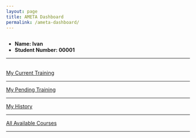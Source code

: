 ```yaml
---
layout: page
title: AMETA Dashboard
permalink: /ameta-dashboard/
---
```


<p>
<img> <ul><li><strong>Name: Ivan</strong></li><li><strong>Student Number: 00001</strong></li></ul>
<hr>
<br>
<a href="../ameta-current">My Current Training</a>
<hr>
<a href="../ameta-pending">My Pending Training</a>
<hr>
<a href="../ameta-history">My History</a>
<hr>
<a href="../ameta-all">All Available Courses</a>
<hr>
</p>
